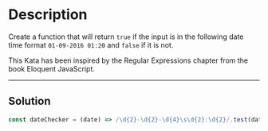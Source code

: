 # Description

Create a function that will return `true` if the input is in the following date time format `01-09-2016 01:20` and `false` if it is not.

This Kata has been inspired by the Regular Expressions chapter from the book Eloquent JavaScript.

---

## Solution

```js
const dateChecker = (date) => /\d{2}-\d{2}-\d{4}\s\d{2}:\d{2}/.test(date);
```
